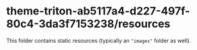 # theme-triton-ab5117a4-d227-497f-80c4-3da3f7153238/resources

This folder contains static resources (typically an `"images"` folder as well).
